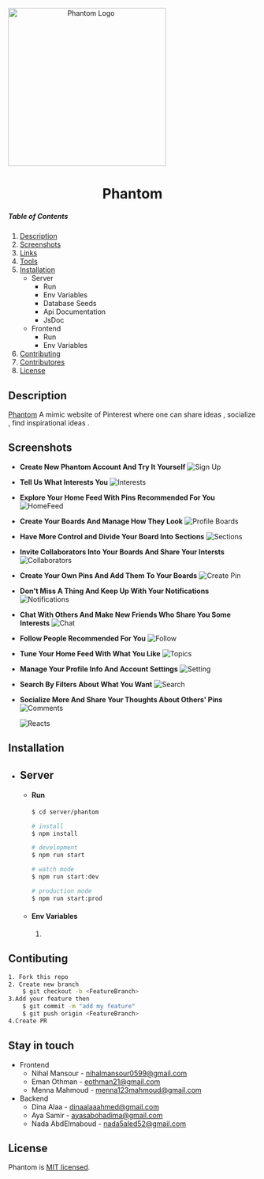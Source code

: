 
<p  align="center">

<a align="center" href="https://phantomclient.herokuapp.com/"  target="blank"><img  src="https://i.pinimg.com/originals/13/a7/f2/13a7f2e36e658749fd97b9078ad1e22f.png"  width="320" align="center" alt="Phantom Logo"  /></a>
<h1 align="center">Phantom</h1>
</p>


##### Table of Contents  
1. [Description](#Description)  
2. [Screenshots](#Screenshots)  
3. [Links](#Links) 
4. [Tools](#Tools)  
5. [Installation](#Installation) 
	* Server
		* Run
		* Env Variables
		* Database Seeds
		* Api Documentation
		* JsDoc
	* Frontend
		* Run
		* Env Variables
6. [Contributing](#Contributing)
7. [Contributores](#Stay)
8. [License](#lisence)


## Description


[Phantom](https://github.com/nadaabdelmaboud/Phantom) A mimic website of Pinterest where one can share ideas , socialize , find inspirational ideas  .

  
## Screenshots
* **Create New Phantom Account  And Try It Yourself**
		![Sign Up](https://i.ibb.co/jvWWsts/Screenshot-604.png)

* **Tell Us What Interests You**
	![Interests](https://i.ibb.co/Xss9YZY/Screenshot-607.png)

* **Explore Your Home Feed With Pins Recommended For You**
	![HomeFeed](https://i.ibb.co/4Y7qBz5/Screenshot-605.png)

* **Create Your Boards And Manage How They Look**
	![Profile Boards](https://i.ibb.co/qny2zLH/Screenshot-609.png)

* **Have More Control and Divide Your Board Into Sections**
	![Sections](https://i.ibb.co/vY76xxp/Screenshot-610.png)

* **Invite Collaborators Into Your Boards And Share Your Intersts**
	![Collaborators](https://i.ibb.co/vzv3jT2/Screenshot-611.png)

* **Create Your Own Pins And Add Them To Your Boards**
	![Create Pin](https://i.ibb.co/z6QvbJj/Screenshot-612.png)

* **Don't Miss A Thing And Keep Up With Your Notifications**
	![Notifications](https://i.ibb.co/fp72jQS/Screenshot-613.png)

* **Chat With Others And Make New Friends Who Share You Some Interests**
	![Chat](https://i.ibb.co/Vm9K4KB/Screenshot-625.png)

* **Follow People Recommended For You**
	![Follow](https://i.ibb.co/nQxG71P/Screenshot-615.png)

* **Tune Your Home Feed With What You Like**
	![Topics](https://i.ibb.co/fdqW66N/Screenshot-616.png)

* **Manage Your Profile Info And Account Settings**
	![Setting](https://i.ibb.co/9Znk8T9/Screenshot-619.png)

* **Search By Filters About What You Want**
	![Search](https://i.ibb.co/mzfcGyh/Screenshot-620.png)

* **Socialize More And Share Your Thoughts About Others' Pins**
	![Comments](https://i.ibb.co/10ZWQh2/Screenshot-621.png)

	![Reacts](https://i.ibb.co/YZkSdTr/Screenshot-622.png)

## Installation
* ## Server
	* ####  Run
		```bash
		$ cd server/phantom
		
		# install
		$ npm install
		
		# development
		$ npm run start

		# watch mode
		$ npm run start:dev

		# production mode
		$ npm run start:prod

		```
	*	#### Env Variables
		1.
	

  



## Contibuting

  

```bash
1. Fork this repo
2. Create new branch
	$ git checkout -b <FeatureBranch>
3.Add your feature then
	$ git commit -m "add my feature"
	$ git push origin <FeatureBranch>
4.Create PR
```

  

## Stay in touch

  

- Frontend
	- Nihal Mansour - nihalmansour0599@gmail.com
	- Eman Othman - eothman21@gmail.com
	- Menna Mahmoud - menna123mahmoud@gmail.com
- Backend
	- Dina Alaa - dinaalaaahmed@gmail.com
	- Aya Samir - ayasabohadima@gmail.com
	- Nada AbdElmaboud - nada5aled52@gmail.com

  

## License

  

Phantom is [MIT licensed](LICENSE).